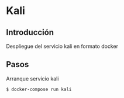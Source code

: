 # Kali

## Introducción
Despliegue del servicio kali en formato docker

## Pasos

Arranque servicio kali
```
$ docker-compose run kali
```
